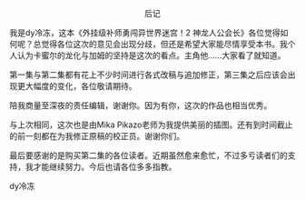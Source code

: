 <p align="center">后记</p>

我是dy冷冻，这本《外挂级补师勇闯异世界迷宫！2 神龙人公会长》各位觉得如何呢？总觉得各位这次的意见会出现分歧，但还是希望大家能尽情享受本书。我个人认为卡蜜尔的龙化与加姆的坚持是这次的看点。主角他……大家看了就知道。

第一集与第二集都有花上不少时间进行各式改稿与追加修正，第三集之后应该会出现更大幅度的变化，各位敬请期待。

陪我商量至深夜的责任编辑，谢谢你。因为有你，这次的作品也相当优秀。

与上次相同，这次也是由Mika Pikazo老师为我提供美丽的插图。还有到时间截止的前一刻都在为我修正原稿的校正员。谢谢你们。

最后要感谢的是购买第二集的各位读者。近期虽然愈来愈忙，不过多亏读者们的支持，我才能继续努力。今后也请各位多多指教。

dy冷冻

